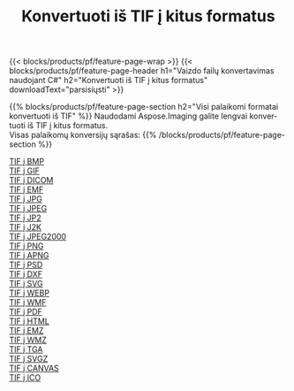 ﻿---
title: Konvertuoti iš TIF į kitus formatus 
weight: 3920
url: /lt/java/conversion/from/tif 
lang: lt
langdirlevel: 2
locales: zh-hans,ja,it,ru,de,es,fr,nl,id,lt,pl,pt,vi,tr,ko,zh-hant,ar,hi,th,sv,cs,uk,he
description: Naudodami Aspose.Imaging galite lengvai konvertuoti iš TIF į kitus formatus
---

{{< blocks/products/pf/feature-page-wrap >}}
{{< blocks/products/pf/feature-page-header h1="Vaizdo failų konvertavimas naudojant C#" h2="Konvertuoti iš TIF į kitus formatus" downloadText="parsisiųsti" >}}


{{% blocks/products/pf/feature-page-section  h2="Visi palaikomi formatai konvertuoti iš TIF" %}}
Naudodami Aspose.Imaging galite lengvai konvertuoti iš TIF į kitus formatus.
<br/>
Visas palaikomų konversijų sąrašas:
{{% /blocks/products/pf/feature-page-section %}}
<div class="container-fluid productfamilypage bg-gray">
    <div class="convertypes bg-gray agp-content section">
        <div class="container">
		<div class="row other-converters">
		    <div class='col-md-2 other-converter remove-lp remove-rp'><a href="/imaging/lt/java/conversion/tif-to-bmp" >TIF į BMP</a></div><div class='col-md-2 other-converter remove-lp remove-rp'><a href="/imaging/lt/java/conversion/tif-to-gif" >TIF į GIF</a></div><div class='col-md-2 other-converter remove-lp remove-rp'><a href="/imaging/lt/java/conversion/tif-to-dicom" >TIF į DICOM</a></div><div class='col-md-2 other-converter remove-lp remove-rp'><a href="/imaging/lt/java/conversion/tif-to-emf" >TIF į EMF</a></div><div class='col-md-2 other-converter remove-lp remove-rp'><a href="/imaging/lt/java/conversion/tif-to-jpg" >TIF į JPG</a></div><div class='col-md-2 other-converter remove-lp remove-rp'><a href="/imaging/lt/java/conversion/tif-to-jpeg" >TIF į JPEG</a></div><div class='col-md-2 other-converter remove-lp remove-rp'><a href="/imaging/lt/java/conversion/tif-to-jp2" >TIF į JP2</a></div><div class='col-md-2 other-converter remove-lp remove-rp'><a href="/imaging/lt/java/conversion/tif-to-j2k" >TIF į J2K</a></div><div class='col-md-2 other-converter remove-lp remove-rp'><a href="/imaging/lt/java/conversion/tif-to-jpeg2000" >TIF į JPEG2000</a></div><div class='col-md-2 other-converter remove-lp remove-rp'><a href="/imaging/lt/java/conversion/tif-to-png" >TIF į PNG</a></div><div class='col-md-2 other-converter remove-lp remove-rp'><a href="/imaging/lt/java/conversion/tif-to-apng" >TIF į APNG</a></div><div class='col-md-2 other-converter remove-lp remove-rp'><a href="/imaging/lt/java/conversion/tif-to-psd" >TIF į PSD</a></div><div class='col-md-2 other-converter remove-lp remove-rp'><a href="/imaging/lt/java/conversion/tif-to-dxf" >TIF į DXF</a></div><div class='col-md-2 other-converter remove-lp remove-rp'><a href="/imaging/lt/java/conversion/tif-to-svg" >TIF į SVG</a></div><div class='col-md-2 other-converter remove-lp remove-rp'><a href="/imaging/lt/java/conversion/tif-to-webp" >TIF į WEBP</a></div><div class='col-md-2 other-converter remove-lp remove-rp'><a href="/imaging/lt/java/conversion/tif-to-wmf" >TIF į WMF</a></div><div class='col-md-2 other-converter remove-lp remove-rp'><a href="/imaging/lt/java/conversion/tif-to-pdf" >TIF į PDF</a></div><div class='col-md-2 other-converter remove-lp remove-rp'><a href="/imaging/lt/java/conversion/tif-to-html" >TIF į HTML</a></div><div class='col-md-2 other-converter remove-lp remove-rp'><a href="/imaging/lt/java/conversion/tif-to-emz" >TIF į EMZ</a></div><div class='col-md-2 other-converter remove-lp remove-rp'><a href="/imaging/lt/java/conversion/tif-to-wmz" >TIF į WMZ</a></div><div class='col-md-2 other-converter remove-lp remove-rp'><a href="/imaging/lt/java/conversion/tif-to-tga" >TIF į TGA</a></div><div class='col-md-2 other-converter remove-lp remove-rp'><a href="/imaging/lt/java/conversion/tif-to-svgz" >TIF į SVGZ</a></div><div class='col-md-2 other-converter remove-lp remove-rp'><a href="/imaging/lt/java/conversion/tif-to-canvas" >TIF į CANVAS</a></div><div class='col-md-2 other-converter remove-lp remove-rp'><a href="/imaging/lt/java/conversion/tif-to-ico" >TIF į ICO</a></div>
                </div>
        </div>
    </div>
</div>
<br/>

